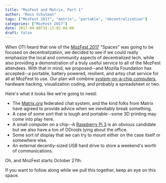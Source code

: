 ```yaml
---
title: "MozFest and Matrix, Part 1"
author: "Ross Schulman"
tags: ["MozFest 2017", "matrix", "portable", "decentralization"]
categories: ["MozFest 2017"] 
date: 2017-09-08T15:13:02-04:00
draft: false 
---
```


When OTI heard that one of the [MozFest 2017](https://mozillafestival.org/) "Spaces" was going to be focused on decentralization, we decided to see if we could really emphasize the local and community aspects of decentralized tech, while also providing a demonstration of a truly useful service to all of the MozFest attendees. With that in mind, we proposed--and Mozilla Foundation has accepted--a portable, battery powered, resilient, and artsy chat service for all at MozFest to use. Our plan will combine [system-on-a-chip computers](https://en.wikipedia.org/wiki/System_on_a_chip), hardware hacking, visualization coding, and probably a spreadsheet or two.

Here's what it looks like we're going to need:

* The [Matrix.org](https://matrix.org) federated chat system, and the kind folks from Matrix have agreed to provide advice when we inevitably break something. 
* A case of some sort that is tough and portable--some 3D printing may come into play here.
* A small computer on a chip--A [Raspberry Pi 3](https://www.raspberrypi.org/products/raspberry-pi-3-model-b/) is an obvious candidate but we also have a ton of ODroids lying about the office.
* Some sort of display that we can try to mount either on the case itself or somewhere else.
* An external decently-sized USB hard drive to store a weekend's worth of communications.

Oh, and MozFest starts October 27th.

If you want to follow along while we pull this together, keep an eye on this space.
